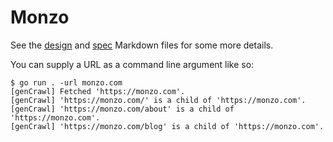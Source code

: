 # Monzo

See the [design](DESIGN.md) and [spec](SPEC.md) Markdown files for some more details.

You can supply a URL as a command line argument like so:

``` shell
$ go run . -url monzo.com
[genCrawl] Fetched 'https://monzo.com'.
[genCrawl] 'https://monzo.com/' is a child of 'https://monzo.com'.
[genCrawl] 'https://monzo.com/about' is a child of 'https://monzo.com'.
[genCrawl] 'https://monzo.com/blog' is a child of 'https://monzo.com'.
```
